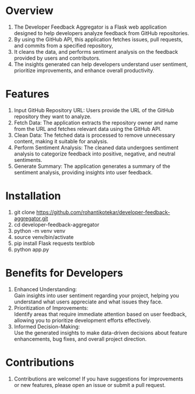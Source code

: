# Overview
1. The Developer Feedback Aggregator is a Flask web application designed to help developers analyze feedback from GitHub repositories. 
2. By using the GitHub API, this application fetches issues, pull requests, and commits from a specified repository, 
3. It cleans the data, and performs sentiment analysis on the feedback provided by users and contributors. 
4.  The insights generated can help developers understand user sentiment, prioritize improvements, and enhance overall productivity.

# Features
1. Input GitHub Repository URL: Users provide the URL of the GitHub repository they want to analyze.
2. Fetch Data: The application extracts the repository owner and name from the URL and fetches relevant data using the GitHub API.
3. Clean Data: The fetched data is processed to remove unnecessary content, making it suitable for analysis.
4. Perform Sentiment Analysis: The cleaned data undergoes sentiment analysis to categorize feedback into positive, negative, and neutral sentiments.
5. Generate Summary: The application generates a summary of the sentiment analysis, providing insights into user feedback.


# Installation 
1. git clone https://github.com/rohantikotekar/developer-feedback-aggregator.git
2. cd developer-feedback-aggregator
3. python -m venv venv
4. source venv/bin/activate
5. pip install Flask requests textblob
6. python app.py


# Benefits for Developers
1. Enhanced Understanding: <br> Gain insights into user sentiment regarding your project, helping you understand what users appreciate and what issues they face.
2. Prioritization of Improvements: <br> Identify areas that require immediate attention based on user feedback, allowing you to prioritize development efforts effectively.
3. Informed Decision-Making: <br> Use the generated insights to make data-driven decisions about feature enhancements, bug fixes, and overall project direction.

# Contributions
1. Contributions are welcome! If you have suggestions for improvements or new features, please open an issue or submit a pull request.


